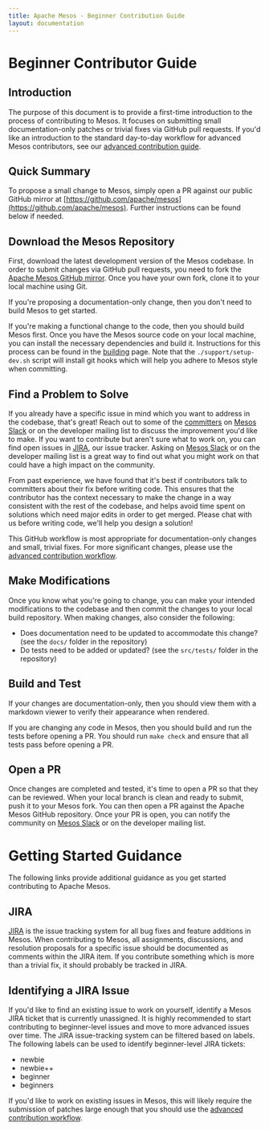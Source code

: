 ```yaml
---
title: Apache Mesos - Beginner Contribution Guide
layout: documentation
---
```


# Beginner Contributor Guide

## Introduction

The purpose of this document is to provide a first-time introduction to the process of contributing to Mesos. It focuses on submitting small documentation-only patches or trivial fixes via GitHub pull requests. If you'd like an introduction to the standard day-to-day workflow for advanced Mesos contributors, see our [advanced contribution guide](advanced-contribution.md).

## Quick Summary

To propose a small change to Mesos, simply open a PR against our public GitHub mirror at [https://github.com/apache/mesos](https://github.com/apache/mesos). Further instructions can be found below if needed.

## Download the Mesos Repository

First, download the latest development version of the Mesos codebase. In order to submit changes via GitHub pull requests, you need to fork the [Apache Mesos GitHub mirror](https://github.com/apache/mesos). Once you have your own fork, clone it to your local machine using Git.

If you're proposing a documentation-only change, then you don't need to build Mesos to get started.

If you're making a functional change to the code, then you should build Mesos first. Once you have the Mesos source code on your local machine, you can install the necessary dependencies and build it. Instructions for this process can be found in the [building](building.md) page. Note that the `./support/setup-dev.sh` script will install git hooks which will help you adhere to Mesos style when committing.

## Find a Problem to Solve

If you already have a specific issue in mind which you want to address in the codebase, that's great! Reach out to some of the [committers](committers.md) on [Mesos Slack](/community) or on the developer mailing list to discuss the improvement you'd like to make. If you want to contribute but aren't sure what to work on, you can find open issues in [JIRA](http://issues.apache.org/jira/browse/MESOS), our issue tracker. Asking on [Mesos Slack](/community) or on the developer mailing list is a great way to find out what you might work on that could have a high impact on the community.

From past experience, we have found that it's best if contributors talk to committers about their fix before writing code. This ensures that the contributor has the context necessary to make the change in a way consistent with the rest of the codebase, and helps avoid time spent on solutions which need major edits in order to get merged. Please chat with us before writing code, we'll help you design a solution!

This GitHub workflow is most appropriate for documentation-only changes and small, trivial fixes. For more significant changes, please use the [advanced contribution workflow](advanced-contribution.md).

## Make Modifications

Once you know what you're going to change, you can make your intended modifications to the codebase and then commit the changes to your local build repository. When making changes, also consider the following:

* Does documentation need to be updated to accommodate this change? (see the `docs/` folder in the repository)
* Do tests need to be added or updated? (see the `src/tests/` folder in the repository)

## Build and Test

If your changes are documentation-only, then you should view them with a markdown viewer to verify their appearance when rendered.

If you are changing any code in Mesos, then you should build and run the tests before opening a PR. You should run `make check` and ensure that all tests pass before opening a PR.

## Open a PR

Once changes are completed and tested, it's time to open a PR so that they can be reviewed. When your local branch is clean and ready to submit, push it to your Mesos fork. You can then open a PR against the Apache Mesos GitHub repository. Once your PR is open, you can notify the community on [Mesos Slack](/community) or on the developer mailing list.

# Getting Started Guidance

The following links provide additional guidance as you get started contributing to Apache Mesos.

## JIRA

[JIRA](http://issues.apache.org/jira/browse/MESOS) is the issue tracking system for all bug fixes and feature additions in Mesos. When contributing to Mesos, all assignments, discussions, and resolution proposals for a specific issue should be documented as comments within the JIRA item. If you contribute something which is more than a trivial fix, it should probably be tracked in JIRA.

## Identifying a JIRA Issue

If you'd like to find an existing issue to work on yourself, identify a Mesos JIRA ticket that is currently unassigned. It is highly recommended to start contributing to beginner-level issues and move to more advanced issues over time. The JIRA issue-tracking system can be filtered based on labels. The following labels can be used to identify beginner-level JIRA tickets:

* newbie
* newbie++
* beginner
* beginners

If you'd like to work on existing issues in Mesos, this will likely require the submission of patches large enough that you should use the [advanced contribution workflow](advanced-contribution.md).
